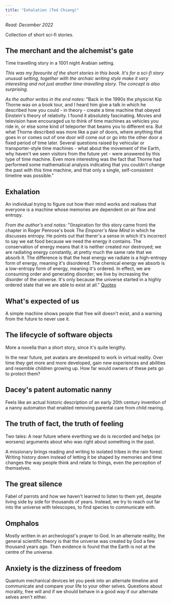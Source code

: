 ```yaml
---
title: "Exhalation (Ted Chiang)"
---
```


_Read: December 2022_

Collection of short sci-fi stories.

## The merchant and the alchemist's gate
Time travelling story in a 1001 night Arabian setting. 

_This was my favourite of the short stories in this book. It's for a sci-fi story unusual setting, together with the archaic writing style make it very interesting and not just another time-travelling story. The concept is also surprising._

_As the author writes in the end notes:_ "Back in the 1990s the physicist Kip Thorne was on a book tour, and I heard him give a talk in which he described how you could - in theory - create a time machine that obeyed Einstein's theory of relativity. I found it absolutely fascinating. Movies and television have encouraged us to think of time machines as vehicles you ride in, or else some kind of teleporter that beams you to different era. But what Thorne described was more like a pair of doors, where anything that goes in or comes out of one door will come out or go into the other door a fixed period of time later. Several questions raised by vehicular or transporter-style time machines - what about the movement of the Earth, why haven't we seen visitors from the future yet - were answered by this type of time machine. Even more interesting was the fact that Thorne had performed some mathematical analysis indicating that you couldn't change the past with this time machine, and that only a single, self-consistent timeline was possible."


## Exhalation
An individual trying to figure out how their mind works and realises that everyone is a machine whose memories are dependent on air flow and entropy.

_From the author's end notes:_ "(Inspiration for this story came from) the chapter in Roger Penrose's book _The Emporer's New Mind_ in which he discusses entropy. He points out that therer's a sense in which it's incorrect to say we eat food because we need the energy it contains. The conservation of energy means that it is neither created nor destroyed; we are radiating energy constantly, at pretty much the same rate that we absorb it. The difference is that the heat energy we radiate is a high-entropy form of energy, meaning it's disordered. The chemical energy we absorb is a low-entropy form of energy, meaning it's ordered. In effect, we are consuming order and generating disorder; we live by increasing the disorder of the universe. It's only because the universe started in a highly ordered state that we are able to exist at all."
[Quotes](blog/Quotes.md)

## What's expected of us
A simple machine shows people that free will doesn't exist, and a warning from the future to never use it.


## The lifecycle of software objects
More a novella than a short story, since it's quite lengthy. 

In the near future, pet avatars are developed to work in virtual reality. Over time they get more and more developed, gain new experiences and abilities and resemble children growing up. How far would owners of these pets go to protect them?


## Dacey's patent automatic nanny
Feels like an actual historic description of an early 20th century invention of a nanny automaton that enabled removing parental care from child rearing. 


## The truth of fact, the truth of feeling
Two tales: A near future where everthing we do is recorded and helps (or worsens) arguments about who was right about something in the past.

A missionary brings reading and writing to isolated tribes in the rain forest. Writing history down instead of  letting it be shaped by memories and time changes the way people think and relate to things, even the perception of themselves. 


## The great silence
Fabel of parrots and how we haven't learned to listen to them yet, despite living side by side for thousands of years. Instead, we try to reach out far into the universe with telescopes, to find species to communicate with.


## Omphalos
Mostly written in an archeologist's prayer to God. In an alternate reality, the general scientific theory is that the universe was created by God a few thousand years ago. Then evidence is found that the Earth is not at the centre of the universe.


## Anxiety is the dizziness of freedom
Quantum mechanical devices let you peek into an alternate timeline and communicate and compare your life to your other selves. Questions about morality, free will and if we should behave in a good way if our alternate selves aren't either. 